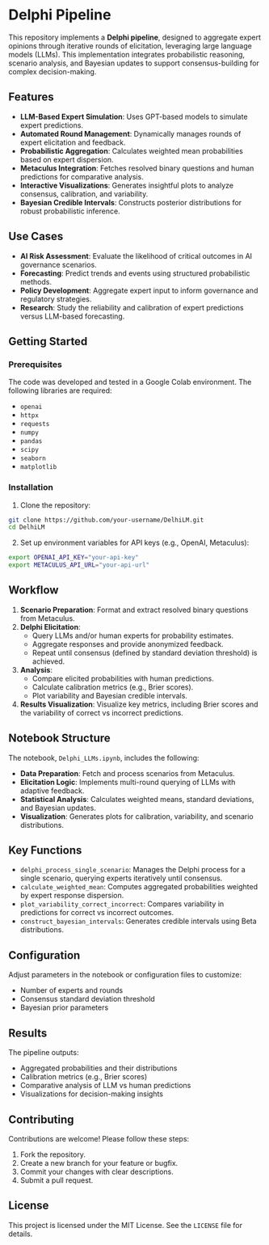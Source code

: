 # Delphi Pipeline

This repository implements a **Delphi pipeline**, designed to aggregate expert opinions through iterative rounds of elicitation, leveraging large language models (LLMs). This implementation integrates probabilistic reasoning, scenario analysis, and Bayesian updates to support consensus-building for complex decision-making.

## Features

- **LLM-Based Expert Simulation**: Uses GPT-based models to simulate expert predictions.
- **Automated Round Management**: Dynamically manages rounds of expert elicitation and feedback.
- **Probabilistic Aggregation**: Calculates weighted mean probabilities based on expert dispersion.
- **Metaculus Integration**: Fetches resolved binary questions and human predictions for comparative analysis.
- **Interactive Visualizations**: Generates insightful plots to analyze consensus, calibration, and variability.
- **Bayesian Credible Intervals**: Constructs posterior distributions for robust probabilistic inference.

## Use Cases

- **AI Risk Assessment**: Evaluate the likelihood of critical outcomes in AI governance scenarios.
- **Forecasting**: Predict trends and events using structured probabilistic methods.
- **Policy Development**: Aggregate expert input to inform governance and regulatory strategies.
- **Research**: Study the reliability and calibration of expert predictions versus LLM-based forecasting.

## Getting Started

### Prerequisites

The code was developed and tested in a Google Colab environment. The following libraries are required:
- `openai`
- `httpx`
- `requests`
- `numpy`
- `pandas`
- `scipy`
- `seaborn`
- `matplotlib`

### Installation

1. Clone the repository:

```bash
git clone https://github.com/your-username/DelhiLM.git
cd DelhiLM
```

2. Set up environment variables for API keys (e.g., OpenAI, Metaculus):

```bash
export OPENAI_API_KEY="your-api-key"
export METACULUS_API_URL="your-api-url"
```

## Workflow

1. **Scenario Preparation**: Format and extract resolved binary questions from Metaculus.
2. **Delphi Elicitation**:
   - Query LLMs and/or human experts for probability estimates.
   - Aggregate responses and provide anonymized feedback.
   - Repeat until consensus (defined by standard deviation threshold) is achieved.
3. **Analysis**:
   - Compare elicited probabilities with human predictions.
   - Calculate calibration metrics (e.g., Brier scores).
   - Plot variability and Bayesian credible intervals.
4. **Results Visualization**: Visualize key metrics, including Brier scores and the variability of correct vs incorrect predictions.

## Notebook Structure

The notebook, `Delphi_LLMs.ipynb`, includes the following:

- **Data Preparation**: Fetch and process scenarios from Metaculus.
- **Elicitation Logic**: Implements multi-round querying of LLMs with adaptive feedback.
- **Statistical Analysis**: Calculates weighted means, standard deviations, and Bayesian updates.
- **Visualization**: Generates plots for calibration, variability, and scenario distributions.

## Key Functions

- `delphi_process_single_scenario`: Manages the Delphi process for a single scenario, querying experts iteratively until consensus.
- `calculate_weighted_mean`: Computes aggregated probabilities weighted by expert response dispersion.
- `plot_variability_correct_incorrect`: Compares variability in predictions for correct vs incorrect outcomes.
- `construct_bayesian_intervals`: Generates credible intervals using Beta distributions.

## Configuration

Adjust parameters in the notebook or configuration files to customize:
- Number of experts and rounds
- Consensus standard deviation threshold
- Bayesian prior parameters

## Results

The pipeline outputs:
- Aggregated probabilities and their distributions
- Calibration metrics (e.g., Brier scores)
- Comparative analysis of LLM vs human predictions
- Visualizations for decision-making insights

## Contributing

Contributions are welcome! Please follow these steps:

1. Fork the repository.
2. Create a new branch for your feature or bugfix.
3. Commit your changes with clear descriptions.
4. Submit a pull request.

## License

This project is licensed under the MIT License. See the `LICENSE` file for details.
